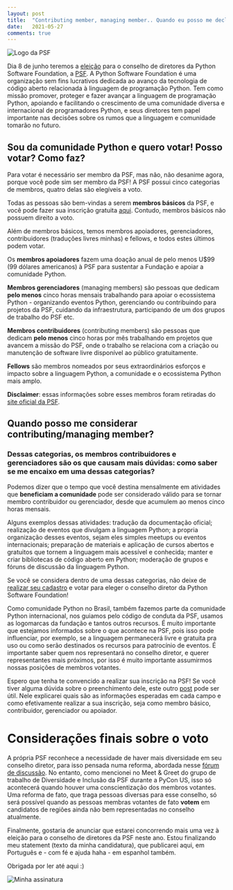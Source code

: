 ```yaml
---
layout: post
title:  "Contributing member, managing member.. Quando eu posso me declarar membro votante da PSF"
date:   2021-05-27
comments: true
---
```


![Logo da PSF](https://programadoresbrasil.com.br/wp-content/uploads/2019/10/python-software-foundation.png)  


Dia 8 de junho teremos a [eleição](https://www.python.org/nominations/elections/) para o conselho de diretores da Python Software Foundation, a [PSF](https://www.python.org/psf/about/). A Python Software Foundation é uma organização sem fins lucrativos dedicada ao avanço da tecnologia de código aberto relacionada à linguagem de programação Python. Tem como missão promover, proteger e fazer avançar a linguagem de programação Python, apoiando e facilitando o crescimento de uma comunidade diversa e internacional de programadores Python, e seus diretores tem papel importante nas decisões sobre os rumos que a linguagem e comunidade tomarão no futuro.

## Sou da comunidade Python e quero votar! Posso votar? Como faz?
Para votar é necessário ser membro da PSF, mas não, não desanime agora, porque você pode sim ser membro da PSF!
A PSF possui cinco categorias de membros, quatro delas são elegíveis a voto.

Todas as pessoas são bem-vindas a serem **membros básicos** da PSF, e você pode fazer sua inscrição gratuita [aqui](https://www.python.org/users/membership/). Contudo, membros básicos não possuem direito a voto.

Além de membros básicos, temos membros apoiadores, gerenciadores, contribuidores (traduções livres minhas) e fellows, e todos estes últimos podem votar.

Os **membros apoiadores** fazem uma doação anual de pelo menos U$99 (99 dólares americanos) à PSF para sustentar a Fundação e apoiar a comunidade Python.

**Membros gerenciadores** (managing members) são pessoas que dedicam **pelo menos** cinco horas mensais trabalhando para apoiar o ecossistema Python - organizando eventos Python, gerenciando ou contribuindo para projetos da PSF, cuidando da infraestrutura, participando de um dos grupos de trabalho do PSF etc.

**Membros contribuidores** (contributing members) são pessoas que dedicam **pelo menos** cinco horas por mês trabalhando em projetos que avancem a missão do PSF, onde o trabalho se relaciona com a criação ou manutenção de software livre disponível ao público gratuitamente.

**Fellows** são membros nomeados por seus extraordinários esforços e impacto sobre a linguagem Python, a comunidade e o ecossistema Python mais amplo.


**Disclaimer**: essas informações sobre esses membros foram retiradas do [site oficial da PSF](https://www.python.org/psf/membership/).

## Quando posso me considerar contributing/managing member?
### Dessas categorias, os membros contribuidores e gerenciadores são os que causam mais dúvidas: como saber se me encaixo em uma dessas categorias?

Podemos dizer que o tempo que você destina mensalmente em atividades que **beneficiam a comunidade** pode ser considerado válido para se tornar membro contribuidor ou gerenciador, desde que acumulem ao menos cinco horas mensais.

Alguns exemplos dessas atividades: tradução da documentação oficial; realização de eventos que divulgam a linguagem Python; a propria organização desses eventos, sejam eles simples meetups ou eventos internacionais; preparação de materiais e aplicação de cursos abertos e gratuitos que tornem a linguagem mais acessível e conhecida; manter e criar bibliotecas de código aberto em Python; moderação de grupos e fóruns de discussão da linguagem Python.

Se você se considera dentro de uma dessas categorias, não deixe de [realizar seu cadastro](https://docs.google.com/forms/d/e/1FAIpQLSfwWBGkzvkWDZrxW3up_M_B7qgt1IWZlx9KJ0ucLA5WJP1vfA/viewform) e votar para eleger o conselho diretor da Python Software Foundation!

Como comunidade Python no Brasil, também fazemos parte da comunidade Python internacional, nos guiamos pelo código de conduta da PSF, usamos as logomarcas da fundação e tantos outros recursos. É muito importante que estejamos informados sobre o que acontece na PSF, pois isso pode influenciar, por exemplo, se a linguagem permanecerá livre e gratuita pra uso ou como serão destinados os recursos para patrocínio de eventos. É importante saber quem nos representará no conselho diretor, e querer representantes mais próximos, por isso é muito importante assumirmos nossas posições de membros votantes.

Espero que tenha te convencido a realizar sua inscrição na PSF! Se você tiver alguma dúvida sobre o preenchimento dele, este outro [post](https://deboraazevedo.github.io/desvendando-o-form-membro-votante-psf/) pode ser útil. Nele explicarei quais são as informações esperadas em cada campo e como efetivamente realizar a sua inscrição, seja como membro básico, contribuidor, gerenciador ou apoiador.


# Considerações finais sobre o voto

A própria PSF reconhece a necessidade de haver mais diversidade em seu conselho diretor, para isso pensada numa reforma, abordada nesse [fórum de discussão](https://discuss.python.org/t/psf-board-election-reform/4527). No entanto, como mencionei no Meet & Greet do grupo de trabalho de Diversidade e Inclusão da PSF durante a PyCon US, isso só acontecerá quando houver uma conscientização dos membros votantes. Uma reforma de fato, que traga pessoas diversas para esse conselho, só será possível quando as pessoas membras votantes de fato **votem** em candidatos de regiões ainda não bem representadas no conselho atualmente.

Finalmente, gostaria de anunciar que estarei concorrendo mais uma vez à eleição para o conselho de diretores da PSF neste ano. Estou finalizando meu statement (texto da minha candidatura), que publicarei aqui, em Português e - com fé e ajuda haha - em espanhol também.

Obrigada por ler até aqui :)

![Minha assinatura](https://lh3.googleusercontent.com/NwtVIF-U6VsI8B46Ov9h2Lvs8HhY9DohDwtb6ZCidc12MrhZMi1ZC3OxHQKL5Bs1Y4fhUI0pSZmoVmP4w56ICAw2L7A-r6VZeaVdI557LDasDZIYabizBS8eCoAXBY2o7UeX1SN4pxTG1KstwfT7kiScVaVhkGjCNwv_r5senD8ge9wrbTPVwH-5gvv9ysJXoqSNYKlVwQj0EoQk1WxjwCaadf4iAndzTFsri8ScSBthcnxOQKA0XZARBkdoJisvEEdS9pSSE0UZoIwJCa6Buh2Q2KvwfYw1FEmI0wfE6oX9_k5-eQBLY6hHKu7R3qRZqeOh41HRgC-ct19d5oFNPOGgHPa7DedqjXOynMFyS-7vtHRKwpV8EapnE8zetfhGWD7f9DN5kdVOc3il1cejsvDBo3uClNMa2EljOhhQeECyVQ63c4kWpLIAi9Uq1hooVUyPj9wDguayCEz9mv1Tsz2BAvkTSnRdsY7S99I4RQS1bv26Ggwo3Ef-DiOqJDAQc7MOECcozGqNHKU83aEsxilraoDPpS3deP3ERbN2UPlcGEBG5tAFx_JBKp9JjJ1hiFkraiTKoY4cslR97o1_7k7tIKmTbrpWlTg_Meii9VgObzxrUk6ImL198T1PLZxNaJTCYwd8ahyumIPaqcZUJY0K-drMsM2-oVhtvmm4SsJRpNNX4lgfnvtrknsmeoJr1B0BV4HOTjuwch-d0WywljUc=w600-h204-no?authuser=0)
